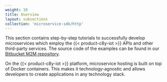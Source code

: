 ```yaml
---
weight: 10
title: Overview
layout: subsections
collection: 'microservice-sdk/http'
---
```


This section contains step-by-step tutorials to successfully develop microservices which employ the {{< product-c8y-iot >}} APIs and other third-party services. The source code of the examples can be found in our [Bitbucket M2M repository](https://bitbucket.org/m2m/cumulocity-examples/src/develop/microservices/).

On the {{< product-c8y-iot >}} platform, microservice hosting is built on top of Docker containers. This makes it technology-agnostic and allows developers to create applications in any technology stack.

